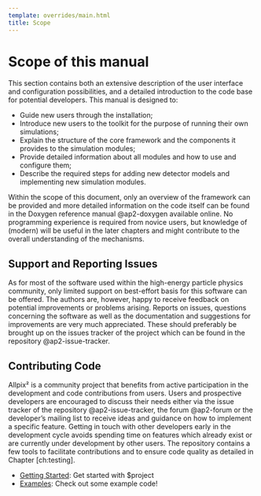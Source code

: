 ```yaml
---
template: overrides/main.html
title: Scope
---
```

# Scope of this manual

This section contains both an extensive description of the user interface and configuration possibilities, and a detailed introduction to the code base for potential developers. This manual is designed to:

-   Guide new users through the installation;
-   Introduce new users to the toolkit for the purpose of running their own simulations;
-   Explain the structure of the core framework and the components it provides to the simulation modules;
-   Provide detailed information about all modules and how to use and configure them;
-   Describe the required steps for adding new detector models and implementing new simulation modules.

Within the scope of this document, only an overview of the framework can be provided and more detailed information on the code itself can be found in the Doxygen reference manual @ap2-doxygen available online. No programming experience is required from novice users, but knowledge of (modern) will be useful in the later chapters and might contribute to the overall understanding of the mechanisms.

## Support and Reporting Issues

As for most of the software used within the high-energy particle physics community, only limited support on best-effort basis for this software can be offered. The authors are, however, happy to receive feedback on potential improvements or problems arising. Reports on issues, questions concerning the software as well as the documentation and suggestions for improvements are very much appreciated. These should preferably be brought up on the issues tracker of the project which can be found in the repository @ap2-issue-tracker.

## Contributing Code

Allpix² is a community project that benefits from active participation in the development and code contributions from users. Users and prospective developers are encouraged to discuss their needs either via the issue tracker of the repository @ap2-issue-tracker, the forum @ap2-forum or the developer’s mailing list to receive ideas and guidance on how to implement a specific feature. Getting in touch with other developers early in the development cycle avoids spending time on features which already exist or are currently under development by other users.  The repository contains a few tools to facilitate contributions and to ensure code quality as detailed in Chapter [ch:testing].

* [Getting Started](/getting-started/): Get started with $project
* [Examples](/examples/): Check out some example code!